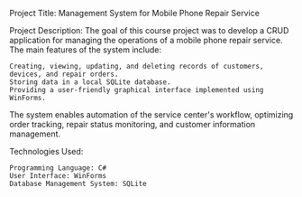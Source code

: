 Project Title:
Management System for Mobile Phone Repair Service

Project Description:
The goal of this course project was to develop a CRUD application for managing the operations of a mobile phone repair service. The main features of the system include:

    Creating, viewing, updating, and deleting records of customers, devices, and repair orders.
    Storing data in a local SQLite database.
    Providing a user-friendly graphical interface implemented using WinForms.

The system enables automation of the service center's workflow, optimizing order tracking, repair status monitoring, and customer information management.

Technologies Used:

    Programming Language: C#
    User Interface: WinForms
    Database Management System: SQLite
